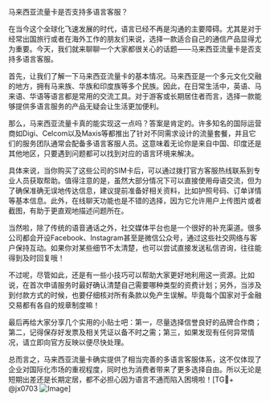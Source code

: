 马来西亚流量卡是否支持多语言客服？

在当今这个全球化飞速发展的时代，语言已经不再是沟通的主要障碍。尤其是对于经常出国旅行或者在海外工作的朋友们来说，选择一款适合自己的通信产品显得尤为重要。今天，我们就来聊聊一个大家都很关心的话题——马来西亚流量卡是否支持多语言客服。

首先，让我们了解一下马来西亚流量卡的基本情况。马来西亚是一个多元文化交融的地方，拥有马来族、华族和印度族等多个民族。因此，在日常生活中，英语、马来语、华语等语言都是常用的交流工具。对于游客或长期居住者而言，选择一款能够提供多语言服务的产品无疑会让生活更加便利。

那么，马来西亚流量卡真的能实现这一点吗？答案是肯定的。许多知名的国际运营商如Digi、Celcom以及Maxis等都推出了针对不同需求设计的流量套餐，并且它们的服务团队通常会配备多语言客服人员。这意味着无论你是来自中国、印度还是其他地区，只要遇到问题都可以找到对应的语言环境来解决。

具体来说，当你购买了这些公司的SIM卡后，可以通过拨打官方客服热线联系到专业人员获取帮助。值得注意的是，虽然大部分情况下可以直接使用母语交流，但为了确保准确无误地传达信息，建议提前准备好相关资料，比如护照号码、订单详情等基本信息。此外，在线聊天功能也是不错的选择，因为它允许用户上传图片或者截图，有助于更直观地描述问题所在。

当然啦，除了传统的语音通话之外，社交媒体平台也是一个很好的补充渠道。很多公司都会开设Facebook、Instagram甚至是微信公众号，通过这些社交网络与客户保持互动。如果你对某些细节不太清楚，也可以尝试直接发送私信咨询，往往能得到及时回复哦！

不过呢，尽管如此，还是有一些小技巧可以帮助大家更好地利用这一资源。比如说，在首次申请服务时最好确认清楚自己需要哪种类型的资费计划；另外，当涉及到付款方式的时候，也要仔细核对所有条款以免产生误解。毕竟每个国家对于金融交易都有各自的规章制度嘛！

最后再给大家分享几个实用的小贴士吧：第一，尽量选择信誉良好的品牌合作商；第二，记得保存好发票及相关凭证以备不时之需；第三，如果发现有任何异常情况，请立即向官方反映以便尽快处理。

总而言之，马来西亚流量卡确实提供了相当完善的多语言客服体系，这不仅体现了企业对国际化市场的重视程度，同时也为消费者带来了更多选择自由。所以无论是短期出差还是长期定居，都不必担心因为语言不通而陷入困境啦！[TG💪+ @jx0703 ![Image](https://github.com/user-attachments/assets/dbca1d08-cadb-493c-b0ec-ad6f7a83f270)]